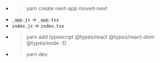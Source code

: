 - > yarn create next-app moveit-next
- `_app.js` -> `_app.tsx`
- `index.js` -> `index.tsx`
- > yarn add typescript @types/react @types/react-dom @types/node -D
- > yarn dev